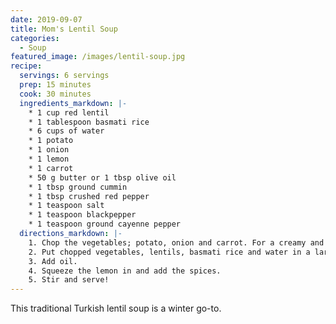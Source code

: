 ```yaml
---
date: 2019-09-07
title: Mom's Lentil Soup
categories:
  - Soup
featured_image: /images/lentil-soup.jpg
recipe:
  servings: 6 servings
  prep: 15 minutes
  cook: 30 minutes
  ingredients_markdown: |-
    * 1 cup red lentil
    * 1 tablespoon basmati rice
    * 6 cups of water
    * 1 potato
    * 1 onion
    * 1 lemon
    * 1 carrot
    * 50 g butter or 1 tbsp olive oil
    * 1 tbsp ground cummin
    * 1 tbsp crushed red pepper
    * 1 teaspoon salt
    * 1 teaspoon blackpepper
    * 1 teaspoon ground cayenne pepper
  directions_markdown: |-
    1. Chop the vegetables; potato, onion and carrot. For a creamy and even texture, use blender.
    2. Put chopped vegetables, lentils, basmati rice and water in a large pot. Bring to boil and stir occasionaly.
    3. Add oil.
    4. Squeeze the lemon in and add the spices.
    5. Stir and serve!
---
```

This traditional Turkish lentil soup is a winter go-to.